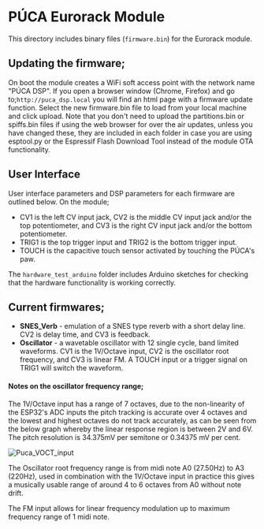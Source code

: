 # PÚCA Eurorack Module

This directory includes binary files (`firmware.bin`) for the Eurorack module. 

## Updating the firmware; 

On boot the module creates a WiFi soft access point with the network name "PÚCA DSP". If you open a browser window (Chrome, Firefox) and go to;`http://puca_dsp.local` you will find an html page with a firmware update function. Select the new firmware.bin file to load from your local machine and click upload. Note that you don't need to upload the partitions.bin or spiffs.bin files if using the web browser for over the air updates, unless you have changed these, they are included in each folder in case you are using esptool.py or the Espressif Flash Download Tool instead of the module OTA functionality.

## User Interface
User interface parameters and DSP parameters for each firmware are outlined below. On the module; 
- CV1 is the left CV input jack, CV2 is the middle CV input jack and/or the top potentiometer, and CV3 is the right CV input jack and/or the bottom potentiometer. 
- TRIG1 is the top trigger input and TRIG2 is the bottom trigger input. 
- TOUCH is the capacitive touch sensor activated by touching the PÚCA's paw. 

The `hardware_test_arduino` folder includes Arduino sketches for checking that the hardware functionality is working correctly.

## Current firmwares; 

- **SNES_Verb** - emulation of a SNES type reverb with a short delay line. CV2 is delay time, and CV3 is feedback. 
- **Oscillator** - a wavetable oscillator with 12 single cycle, band limited waveforms. CV1 is the 1V/Octave input, CV2 is the oscillator root frequency, and CV3 is linear FM. A TOUCH input or a trigger signal on TRIG1 will switch the waveform. 

#### Notes on the oscillator frequency range; 

The 1V/Octave input has a range of 7 octaves, due to the non-linearity of the ESP32's ADC inputs the pitch tracking is accurate over 4 octaves and the lowest and highest octaves do not track accurately, as can be seen from the below graph whereby the linear response region is between 2V and 6V. The pitch resolution is 34.375mV per semitone or 0.34375 mV per cent. 

![Puca_VOCT_input](https://user-images.githubusercontent.com/66629326/224352322-7b5ca16d-112b-43dd-af85-3f3cf80f267c.png)

The Oscillator root frequency range is from midi note A0 (27.50Hz) to A3 (220Hz), used in combination with the 1V/Octave input in practice this gives a musically usable range of around 4 to 6 octaves from A0 without note drift. 

The FM input allows for linear frequency modulation up to maximum frequency range of 1 midi note. 

 
 




